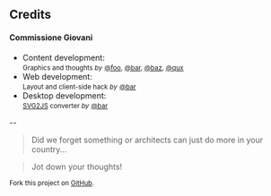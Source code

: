 ## Credits

#### Commissione Giovani

- Content development:<br>
<small>Graphics and thoughts *by*</small>
<small>[@foo](#), [@bar](#), [@baz](#), [@qux](#)</small>
- Web development:<br>
<small>Layout and client-side hack *by*</small>
<small>[@bar](#)</small>
- Desktop development:<br>
<small>[SVG2JS][svg2js] converter *by*</small>
<small>[@bar](#)</small>

<!-- .slide: id="credits" class="modal" data-modal-title="Libraries" data-modal-content="<em>Third party libraries</em><ul><li><a>Reveal.js</a>;</li><li><a>Lazy Line Painter</a>.</li></ul>"-->


[svg2js]: #

--

> Did we forget something or architects can just do more in your country...

> Jot down your thoughts!


<small>Fork this project on [GitHub][github].</small>

[github]: https://github.com/i5ar/jekyll-painter/tree/r-key
